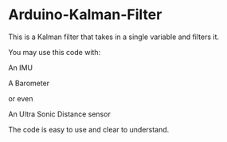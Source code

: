 # Arduino-Kalman-Filter

This is a Kalman filter that takes in a single variable and filters it.



You may use this code with:

An IMU

A Barometer

or even

An Ultra Sonic Distance sensor



The code is easy to use and clear to understand.
